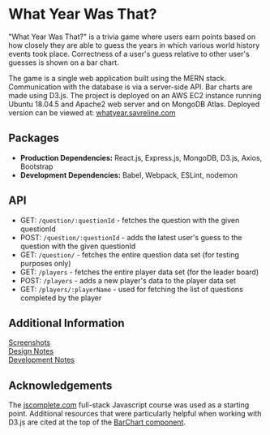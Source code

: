 # What Year Was That?

"What Year Was That?" is a trivia game where users earn points based on how closely they are able to guess the years in which various world history events took place. Correctness of a user's guess relative to other user's guesses is shown on a bar chart. 

The game is a single web application built using the MERN stack. Communication with the database is via a server-side API. Bar charts are made using D3.js. The project is deployed on an AWS EC2 instance running Ubuntu 18.04.5 and Apache2 web server and on MongoDB Atlas. Deployed version can be viewed at: [whatyear.savreline.com](https://whatyear.savreline.com)

## Packages
* **Production Dependencies:** React.js, Express.js, MongoDB, D3.js, Axios, Bootstrap
* **Development Dependencies:** Babel, Webpack, ESLint, nodemon

## API
* GET: `/question/:questionId` - fetches the question with the given questionId
* POST: `/question/:questionId` - adds the latest user's guess to the question with the given questionId
* GET: `/question/` - fetches the entire question data set (for testing purposes only)
* GET: `/players` - fetches the entire player data set (for the leader board)
* POST: `/players` - adds a new player's data to the player data set
* GET: `/players/:playerName` - used for fetching the list of questions completed by the player

## Additional Information
[Screenshots](doc/screenshots.md) \
[Design Notes](doc/design.md) \
[Development Notes](doc/devnotes.md)

## Acknowledgements
The [jscomplete.com](https://jscomplete.com) full-stack Javascript course was used as a starting point. Additional resources that were particularly helpful when working with D3.js are cited at the top of the [BarChart component](src/components/BarChart.js).
